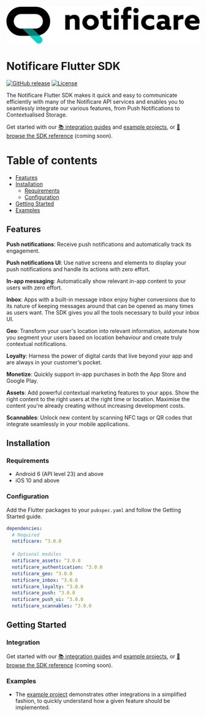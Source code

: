 [<img src="https://raw.githubusercontent.com/notificare/notificare-sdk-flutter/main/assets/logo.png"/>](https://notificare.com)

# Notificare Flutter SDK

[![GitHub release](https://img.shields.io/github/v/release/notificare/notificare-sdk-flutter)](https://github.com/notificare/notificare-sdk-flutter/releases)
[![License](https://img.shields.io/github/license/notificare/notificare-sdk-flutter)](https://github.com/notificare/notificare-sdk-flutter/blob/main/LICENSE)

The Notificare Flutter SDK makes it quick and easy to communicate efficiently with many of the Notificare API services and enables you to seamlessly integrate our various features, from Push Notifications to Contextualised Storage.

Get started with our [📚 integration guides](https://docs.notifica.re/sdk/v3/flutter/setup) and [example projects](#examples), or [📘 browse the SDK reference]() (coming soon).


Table of contents
=================

* [Features](#features)
* [Installation](#installation)
  * [Requirements](#requirements)
  * [Configuration](#configuration)
* [Getting Started](#getting-started)
* [Examples](#examples)


## Features

**Push notifications**: Receive push notifications and automatically track its engagement.

**Push notifications UI**: Use native screens and elements to display your push notifications and handle its actions with zero effort.

**In-app messaging**: Automatically show relevant in-app content to your users with zero effort.

**Inbox**: Apps with a built-in message inbox enjoy higher conversions due to its nature of keeping messages around that can be opened as many times as users want. The SDK gives you all the tools necessary to build your inbox UI.

**Geo**: Transform your user's location into relevant information, automate how you segment your users based on location behaviour and create truly contextual notifications.

**Loyalty**: Harness the power of digital cards that live beyond your app and are always in your customer’s pocket.

**Monetize**: Quickly support in-app purchases in both the App Store and Google Play.

**Assets**: Add powerful contextual marketing features to your apps. Show the right content to the right users at the right time or location. Maximise the content you're already creating without increasing development costs.

**Scannables**: Unlock new content by scanning NFC tags or QR codes that integrate seamlessly in your mobile applications.


## Installation

### Requirements

* Android 6 (API level 23) and above
* iOS 10 and above

### Configuration

Add the Flutter packages to your `pubspec.yaml` and follow the Getting Started guide.

```yaml
dependencies:
  # Required
  notificare: ^3.0.0

  # Optional modules
  notificare_assets: ^3.0.0
  notificare_authentication: ^3.0.0
  notificare_geo: ^3.0.0
  notificare_inbox: ^3.0.0
  notificare_loyalty: ^3.0.0
  notificare_push: ^3.0.0
  notificare_push_ui: ^3.0.0
  notificare_scannables: ^3.0.0
```

## Getting Started

### Integration
Get started with our [📚 integration guides](https://docs.notifica.re/sdk/v3/flutter/setup) and [example projects](#examples), or [📘 browse the SDK reference]() (coming soon).


### Examples
- The [example project](https://github.com/Notificare/notificare-sdk-flutter/tree/main/sample) demonstrates other integrations in a simplified fashion, to quickly understand how a given feature should be implemented.
